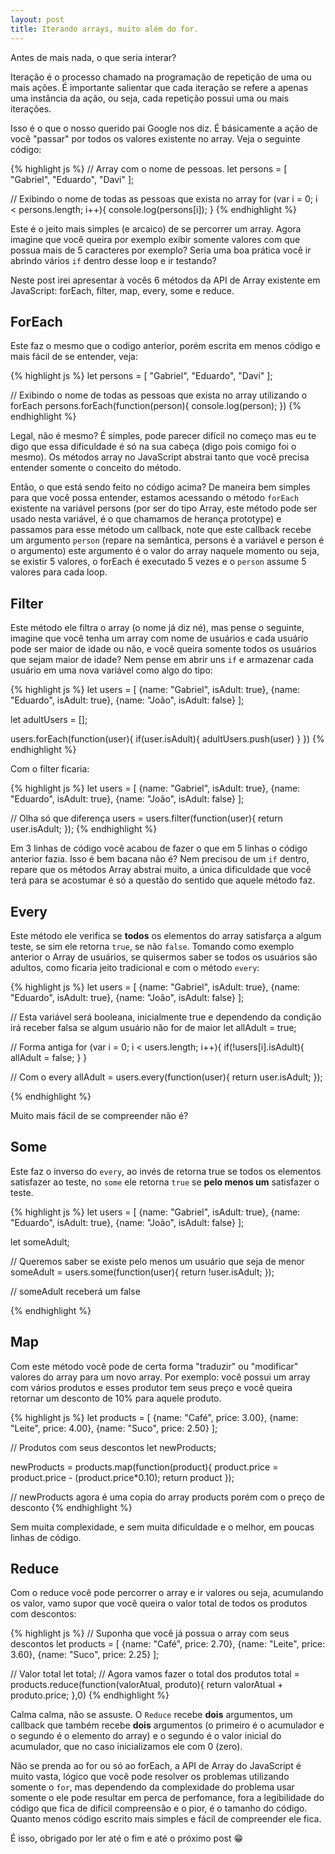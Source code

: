 ```yaml
---
layout: post
title: Iterando arrays, muito além do for.
---
```


Antes de mais nada, o que seria interar?

<div class="message">
  Iteração é o processo chamado na programação de repetição de uma ou mais ações. É importante salientar que cada iteração se refere a apenas uma instância da ação, ou seja, cada repetição possui uma ou mais iterações.
</div>

Isso é o que o nosso querido pai Google nos diz. É básicamente a ação de você "passar" por todos os valores existente no array. Veja o seguinte código:


{% highlight js %}
// Array com o nome de pessoas.
let persons = [
    "Gabriel",
    "Eduardo",
    "Davi"
];

// Exibindo o nome de todas as pessoas que exista no array
for (var i = 0; i < persons.length; i++){
    console.log(persons[i]);
}
{% endhighlight %}

Este é o jeito mais simples (e arcaico) de se percorrer um array. Agora imagine que você queira por exemplo exibir somente valores com que possua mais de 5 caracteres por exemplo? Seria uma boa prática você ir abrindo vários `if` dentro desse loop e ir testando?

Neste post irei apresentar à vocês 6 métodos da API de Array existente em JavaScript: forEach, filter, map, every, some e reduce.

## ForEach

Este faz o mesmo que o codigo anterior, porém escrita em menos código e mais fácil de se entender, veja:

{% highlight js %}
let persons = [
    "Gabriel",
    "Eduardo",
    "Davi"
];

// Exibindo o nome de todas as pessoas que exista no array utilizando o forEach
persons.forEach(function(person){
    console.log(person);
})
{% endhighlight %}

Legal, não é mesmo? É simples, pode parecer difícil no começo mas eu te digo que essa dificuldade é só na sua cabeça (digo pois comigo foi o mesmo). Os métodos array no JavaScript abstrai tanto que você precisa entender somente o conceito do método.

Então, o que está sendo feito no código acima? De maneira bem simples para que você possa entender, estamos acessando o método `forEach` existente na variável persons (por ser do tipo Array, este método pode ser usado nesta variável, é o que chamamos de herança prototype) e passamos para esse método um callback, note que este callback recebe um argumento `person` (repare na semântica, persons é a variável e person é o argumento) este argumento é o valor do array naquele momento ou seja, se existir 5 valores, o forEach é executado 5 vezes e o `person` assume 5 valores para cada loop.

## Filter

Este método ele filtra o array (o nome já diz né), mas pense o seguinte, imagine que você tenha um array com nome de usuários e cada usuário pode ser maior de idade ou não, e você queira somente todos os usuários que sejam maior de idade? Nem pense em abrir uns `if` e armazenar cada usuário em uma nova variável como algo do tipo:

{% highlight js %}
let users = [
    {name: "Gabriel", isAdult: true},
    {name: "Eduardo", isAdult: true},
    {name: "João", isAdult: false}
];

let adultUsers = [];

users.forEach(function(user){
    if(user.isAdult){
      adultUsers.push(user)
    }
})
{% endhighlight %}

Com o filter ficaria:

{% highlight js %}
let users = [
    {name: "Gabriel", isAdult: true},
    {name: "Eduardo", isAdult: true},
    {name: "João", isAdult: false}
];

// Olha só que diferença
users = users.filter(function(user){
    return user.isAdult;
});
{% endhighlight %}

Em 3 linhas de código você acabou de fazer o que em 5 linhas o código anterior fazia. Isso é bem bacana não é? Nem precisou de um `if` dentro, repare que os métodos Array abstrai muito, a única dificuldade que você terá para se acostumar é só a questão do sentido que aquele método faz.

## Every

Este método ele verifica se **todos** os elementos do array satisfarça a algum teste, se sim ele retorna `true`, se não `false`. Tomando como exemplo anterior o Array de usuários, se quisermos saber se todos os usuários são adultos, como ficaria jeito tradicional e com o método `every`:

{% highlight js %}
let users = [
    {name: "Gabriel", isAdult: true},
    {name: "Eduardo", isAdult: true},
    {name: "João", isAdult: false}
];

// Esta variável será booleana, inicialmente true e dependendo da condição irá receber falsa se algum usuário não for de maior
let allAdult = true;

// Forma antiga
for (var i = 0; i < users.length; i++){
  if(!users[i].isAdult){
	  allAdult = false;
  }
}

// Com o every
allAdult = users.every(function(user){
  return user.isAdult;
});

{% endhighlight %}

Muito mais fácil de se compreender não é?

## Some

Este faz o inverso do `every`, ao invés de retorna true se todos os elementos satisfazer ao teste, no `some` ele retorna `true` se **pelo menos um** satisfazer o teste.

{% highlight js %}
let users = [
    {name: "Gabriel", isAdult: true},
    {name: "Eduardo", isAdult: true},
    {name: "João", isAdult: false}
];

let someAdult;

// Queremos saber se existe pelo menos um usuário que seja de menor
someAdult = users.some(function(user){
  return !user.isAdult;
});

// someAdult receberá um false

{% endhighlight %}

## Map

Com este método você pode de certa forma "traduzir" ou "modificar" valores do array para um novo array. Por exemplo: você possui um array com vários produtos e esses produtor tem seus preço e você queira retornar um desconto de 10% para aquele produto.

{% highlight js %}
let products = [
    {name: "Café", price: 3.00},
    {name: "Leite", price: 4.00},
    {name: "Suco", price: 2.50}
];

// Produtos com seus descontos
let newProducts;

newProducts = products.map(function(product){
	product.price = product.price - (product.price*0.10);
	return product
});

// newProducts agora é uma copia do array products porém com o preço de desconto
{% endhighlight %}

Sem muita complexidade, e sem muita dificuldade e o melhor, em poucas linhas de código.

## Reduce

Com o reduce você pode percorrer o array e ir valores ou seja, acumulando os valor, vamo supor que você queira o valor total de todos os produtos com descontos:

{% highlight js %}
// Suponha que você já possua o array com seus descontos
let products = [
    {name: "Café", price: 2.70},
    {name: "Leite", price: 3.60},
    {name: "Suco", price: 2.25}
];

// Valor total
let total;
// Agora vamos fazer o total dos produtos
total = products.reduce(function(valorAtual, produto){
  return valorAtual + produto.price;
},0)
{% endhighlight %}

Calma calma, não se assuste. O `Reduce` recebe **dois** argumentos, um callback que também recebe **dois** argumentos (o primeiro é o acumulador e o segundo é o elemento do array) e o segundo é o valor inicial do acumulador, que no caso inicializamos ele com 0 (zero).

Não se prenda ao for ou só ao forEach, a API de Array do JavaScript é muito vasta, lógico que você pode resolver os problemas utilizando somente o `for`, mas dependendo da complexidade do problema usar somente o ele pode resultar em perca de perfomance, fora a legibilidade do código que fica de difícil compreensão e o pior, é o tamanho do código. Quanto menos código escrito mais simples e fácil de compreender ele fica.

É isso, obrigado por ler até o fim e até o próximo post 😁
